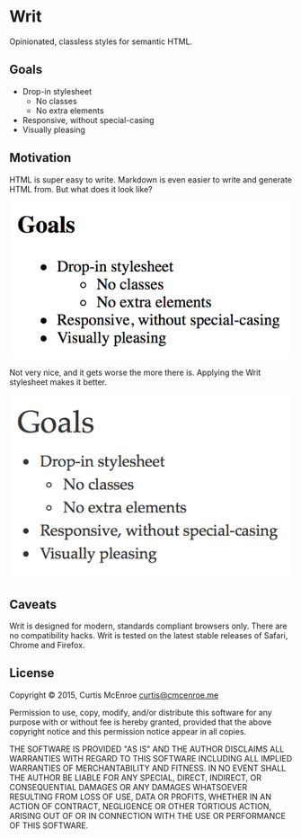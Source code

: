 # Writ

Opinionated, classless styles for semantic HTML.

## Goals

- Drop-in stylesheet
  - No classes
  - No extra elements
- Responsive, without special-casing
- Visually pleasing

## Motivation

<abbr>HTML</abbr> is super easy to write. Markdown is even easier to write and
generate <abbr>HTML</abbr> from. But what does it look like?

![Default Styles](screenshot/default.png)

Not very nice, and it gets worse the more there is. Applying the Writ
stylesheet makes it better.

![Writ Styles](screenshot/writ.png)

## Caveats

Writ is designed for modern, standards compliant browsers only. There are no
compatibility hacks. Writ is tested on the latest stable releases of Safari,
Chrome and Firefox.

## License

Copyright © 2015, Curtis McEnroe <curtis@cmcenroe.me>

Permission to use, copy, modify, and/or distribute this software for any
purpose with or without fee is hereby granted, provided that the above
copyright notice and this permission notice appear in all copies.

THE SOFTWARE IS PROVIDED "AS IS" AND THE AUTHOR DISCLAIMS ALL WARRANTIES
WITH REGARD TO THIS SOFTWARE INCLUDING ALL IMPLIED WARRANTIES OF
MERCHANTABILITY AND FITNESS. IN NO EVENT SHALL THE AUTHOR BE LIABLE FOR
ANY SPECIAL, DIRECT, INDIRECT, OR CONSEQUENTIAL DAMAGES OR ANY DAMAGES
WHATSOEVER RESULTING FROM LOSS OF USE, DATA OR PROFITS, WHETHER IN AN
ACTION OF CONTRACT, NEGLIGENCE OR OTHER TORTIOUS ACTION, ARISING OUT OF
OR IN CONNECTION WITH THE USE OR PERFORMANCE OF THIS SOFTWARE.

